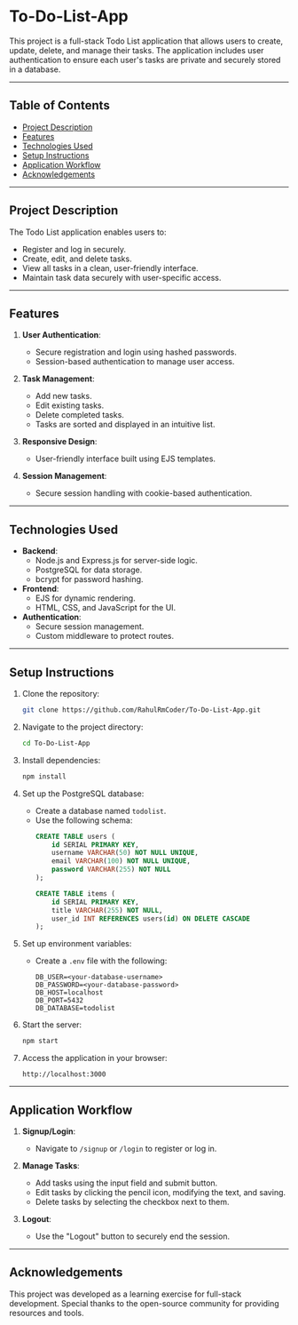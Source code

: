 # To-Do-List-App

This project is a full-stack Todo List application that allows users to create, update, delete, and manage their tasks. The application includes user authentication to ensure each user's tasks are private and securely stored in a database.

---

## Table of Contents
- [Project Description](#project-description)
- [Features](#features)
- [Technologies Used](#technologies-used)
- [Setup Instructions](#setup-instructions)
- [Application Workflow](#application-workflow)
- [Acknowledgements](#acknowledgements)

---

## Project Description
The Todo List application enables users to:
- Register and log in securely.
- Create, edit, and delete tasks.
- View all tasks in a clean, user-friendly interface.
- Maintain task data securely with user-specific access.

---

## Features
1. **User Authentication**:
   - Secure registration and login using hashed passwords.
   - Session-based authentication to manage user access.

2. **Task Management**:
   - Add new tasks.
   - Edit existing tasks.
   - Delete completed tasks.
   - Tasks are sorted and displayed in an intuitive list.

3. **Responsive Design**:
   - User-friendly interface built using EJS templates.

4. **Session Management**:
   - Secure session handling with cookie-based authentication.

---

## Technologies Used
- **Backend**:
  - Node.js and Express.js for server-side logic.
  - PostgreSQL for data storage.
  - bcrypt for password hashing.
- **Frontend**:
  - EJS for dynamic rendering.
  - HTML, CSS, and JavaScript for the UI.
- **Authentication**:
  - Secure session management.
  - Custom middleware to protect routes.

---

## Setup Instructions
1. Clone the repository:
   ```bash
   git clone https://github.com/RahulRmCoder/To-Do-List-App.git
   ```
2. Navigate to the project directory:
   ```bash
   cd To-Do-List-App
   ```
3. Install dependencies:
   ```bash
   npm install
   ```
4. Set up the PostgreSQL database:
   - Create a database named `todolist`.
   - Use the following schema:
     ```sql
     CREATE TABLE users (
         id SERIAL PRIMARY KEY,
         username VARCHAR(50) NOT NULL UNIQUE,
         email VARCHAR(100) NOT NULL UNIQUE,
         password VARCHAR(255) NOT NULL
     );

     CREATE TABLE items (
         id SERIAL PRIMARY KEY,
         title VARCHAR(255) NOT NULL,
         user_id INT REFERENCES users(id) ON DELETE CASCADE
     );
     ```

5. Set up environment variables:
   - Create a `.env` file with the following:
     ```plaintext
     DB_USER=<your-database-username>
     DB_PASSWORD=<your-database-password>
     DB_HOST=localhost
     DB_PORT=5432
     DB_DATABASE=todolist
     ```
6. Start the server:
   ```bash
   npm start
   ```
7. Access the application in your browser:
   ```
   http://localhost:3000
   ```

---

## Application Workflow
1. **Signup/Login**:
   - Navigate to `/signup` or `/login` to register or log in.

2. **Manage Tasks**:
   - Add tasks using the input field and submit button.
   - Edit tasks by clicking the pencil icon, modifying the text, and saving.
   - Delete tasks by selecting the checkbox next to them.

3. **Logout**:
   - Use the "Logout" button to securely end the session.

---

## Acknowledgements
This project was developed as a learning exercise for full-stack development. Special thanks to the open-source community for providing resources and tools.
